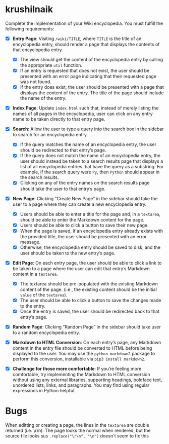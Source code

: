 # krushilnaik
Complete the implementation of your Wiki encyclopedia. You must fulfill the following requirements:

- [x] **Entry Page**: Visiting ```/wiki/TITLE```, where ```TITLE``` is the title of an encyclopedia entry, should render a page that displays the contents of that encyclopedia entry.
  - [x] The view should get the content of the encyclopedia entry by calling the appropriate ```util``` function.
  - [x] If an entry is requested that does not exist, the user should be presented with an error page indicating that their requested page was not found.
  - [x] If the entry does exist, the user should be presented with a page that displays the content of the entry. The title of the page should include the name of the entry.
- [x] **Index Page**: Update ```index.html``` such that, instead of merely listing the names of all pages in the encyclopedia, user can click on any entry name to be taken directly to that entry page.
- [x] **Search**: Allow the user to type a query into the search box in the sidebar to search for an encyclopedia entry.
  - [x] If the query matches the name of an encyclopedia entry, the user should be redirected to that entry’s page.
  - [x] If the query does not match the name of an encyclopedia entry, the user should instead be taken to a search results page that displays a list of all encyclopedia entries that have the query as a substring. For example, if the search query were ```Py```, then ```Python``` should appear in the search results.
  - [x] Clicking on any of the entry names on the search results page should take the user to that entry’s page.
- [x] **New Page**: Clicking “Create New Page” in the sidebar should take the user to a page where they can create a new encyclopedia entry.
  - [x] Users should be able to enter a title for the page and, in a ```textarea```, should be able to enter the Markdown content for the page.
  - [x] Users should be able to click a button to save their new page.
  - [x] When the page is saved, if an encyclopedia entry already exists with the provided title, the user should be presented with an error message.
  - [x] Otherwise, the encyclopedia entry should be saved to disk, and the user should be taken to the new entry’s page.
- [x] **Edit Page**: On each entry page, the user should be able to click a link to be taken to a page where the user can edit that entry’s Markdown content in a ```textarea```.
  - [x] The textarea should be pre-populated with the existing Markdown content of the page. (i.e., the existing content should be the initial ```value``` of the ```textarea```).
  - [x] The user should be able to click a button to save the changes made to the entry.
  - [x] Once the entry is saved, the user should be redirected back to that entry’s page.
- [x] **Random Page**: Clicking “Random Page” in the sidebar should take user to a random encyclopedia entry.
- [x] **Markdown to HTML Conversion**: On each entry’s page, any Markdown content in the entry file should be converted to HTML before being displayed to the user. You may use the ```python-markdown2``` package to perform this conversion, installable via ```pip3 install markdown2```.
- [x] **Challenge for those more comfortable**: If you’re feeling more comfortable, try implementing the Markdown to HTML conversion without using any external libraries, supporting headings, boldface text, unordered lists, links, and paragraphs. You may find using regular expressions in Python helpful.


# Bugs
When editting or creating a page, the lines in the ```textarea``` are double returned (i.e. \r\n). The page looks the normal when rendered, but the source file looks sus
```.replace("\r\n", "\n")``` doesn't seem to fix this